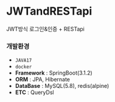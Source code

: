 # JWTandRESTapi
JWT방식 로그인&amp;인증 + RESTapi

### 개발환경
- `JAVA17`
- `docker`
-  **Framework** : SpringBoot(3.1.2)
-  **ORM** : JPA, Hibernate
-  **DataBase** : MySQL(5.8), redis(alpine)
-  **ETC** : QueryDsl
